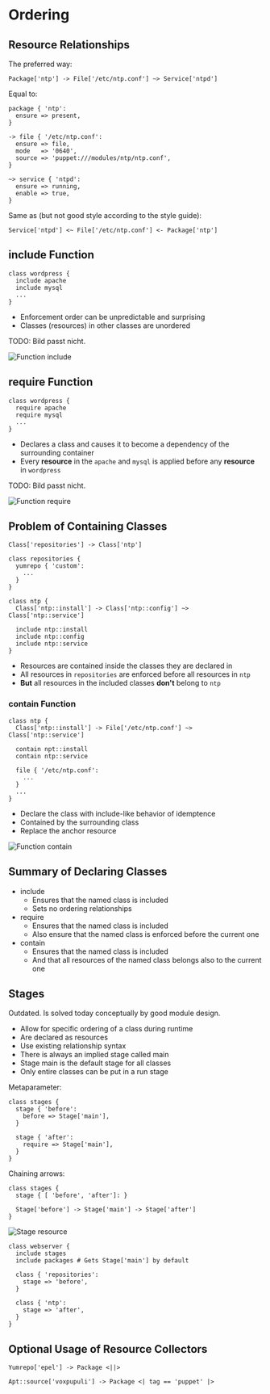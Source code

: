 # Ordering

## Resource Relationships

The preferred way:

```puppet
Package['ntp'] -> File['/etc/ntp.conf'] ~> Service['ntpd']
```

Equal to:

```puppet
package { 'ntp':
  ensure => present,
}

-> file { '/etc/ntp.conf':
  ensure => file,
  mode   => '0640',
  source => 'puppet:///modules/ntp/ntp.conf',
}

~> service { 'ntpd':
  ensure => running,
  enable => true,
}
```

Same as (but not good style according to the style guide):

```puppet
Service['ntpd'] <~ File['/etc/ntp.conf'] <- Package['ntp']
```

## include Function

```puppet
class wordpress {
  include apache
  include mysql
  ...
}
```

* Enforcement order can be unpredictable and surprising
* Classes (resources) in other classes are unordered

TODO: Bild passt nicht.

![Function include](../../images/include_order.png)

## require Function

```puppet
class wordpress {
  require apache
  require mysql
  ...
}
```

* Declares a class and causes it to become a dependency of the surrounding container
* Every **resource** in the `apache` and `mysql` is applied before any **resource** in `wordpress`

TODO: Bild passt nicht.

![Function require](../../images/require_order.png)

## Problem of Containing Classes

```puppet
Class['repositories'] -> Class['ntp']

class repositories {
  yumrepo { 'custom':
    ...
  }
}

class ntp {
  Class['ntp::install'] -> Class['ntp::config'] ~> Class['ntp::service']

  include ntp::install
  include ntp::config
  include ntp::service 
}
```

* Resources are contained inside the classes they are declared in
* All resources in `repositories` are enforced before all resources in `ntp`
* **But** all resources in the included classes **don't** belong to `ntp`

### contain Function

```puppet
class ntp {
  Class['ntp::install'] -> File['/etc/ntp.conf'] ~> Class['ntp::service']

  contain npt::install
  contain ntp::service

  file { '/etc/ntp.conf':
    ...
  }
  ...
}
```

* Declare the class with include-like behavior of idemptence
* Contained by the surrounding class
* Replace the anchor resource

![Function contain](../../images/contain_order.png)

## Summary of Declaring Classes

* include
  * Ensures that the named class is included
  * Sets no ordering relationships
* require
  * Ensures that the named class is included
  * Also ensure that the named class is enforced before the current one
* contain
  * Ensures that the named class is included
  * And that all resources of the named class belongs also to the current one

## Stages

Outdated. Is solved today conceptually by good module design.

* Allow for specific ordering of a class during runtime
* Are declared as resources
* Use existing relationship syntax
* There is always an implied stage called main
* Stage main is the default stage for all classes
* Only entire classes can be put in a run stage

Metaparameter:

```puppet
class stages {
  stage { 'before':
    before => Stage['main'],
  }
  
  stage { 'after':
    require => Stage['main'],
  }
}
```

Chaining arrows:

```puppet
class stages {
  stage { [ 'before', 'after']: }

  Stage['before'] -> Stage['main'] -> Stage['after']
}
```

![Stage resource](../../images/stage_order.png)

```puppet
class webserver {
  include stages
  include packages # Gets Stage['main'] by default

  class { 'repositories':
    stage => 'before',
  }

  class { 'ntp':
    stage => 'after',
  }
}
```

## Optional Usage of Resource Collectors

```puppet
Yumrepo['epel'] -> Package <||>

Apt::source['voxpupuli'] -> Package <| tag == 'puppet' |>
```
